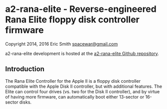 # a2-rana-elite - Reverse-engineered Rana Elite floppy disk controller firmware

Copyright 2014, 2016 Eric Smith <spacewar@gmail.com>

a2-rana-elite development is hosted at the
[a2-rana-elite Github repository](https://github.com/brouhaha/a2-rana-elite/).

## Introduction

The Rana Elite Controller for the Apple II is a floppy disk controller
compatible with the Apple Disk II controller, but with additional features.
The Elite can control four drives (vs. two for the Disk II controller), and
by virtue of having more firmware, can automatically boot either 13-sector
or 16-sector disks.
